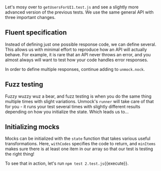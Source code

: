 Let's mosy over to `getUsersForUI1.test.js` and see a slightly more advanced version of the previous tests. We use the same general API with three important changes.

## Fluent specification

Instead of defining just one possible response code, we can define several. This allows us with minimal effort to reproduce how an API will actually behave. For example, it is rare that an API never throws an error, and you almost always will want to test how your code handles error responses.

In order to define multiple responses, continue adding to `unmock.nock`.

## Fuzz testing

Fuzzy wuzzy wuz a bear, and fuzz testing is when you do the same thing multiple times with slight variations. Unmock's `runner` will take care of that for you - it runs your test several times with slightly different results depending on how you initialize the state.  Which leads us to...

## Initializing mocks

Mocks can be initialized with the `state` function that takes various useful transformations. Here, `withCodes` specifies the code to return, and `minItems` makes sure there is at least one item in our array so that our test is testing the right thing!

To see that in action, let's run `npm test 2.test.js`{{execute}}.